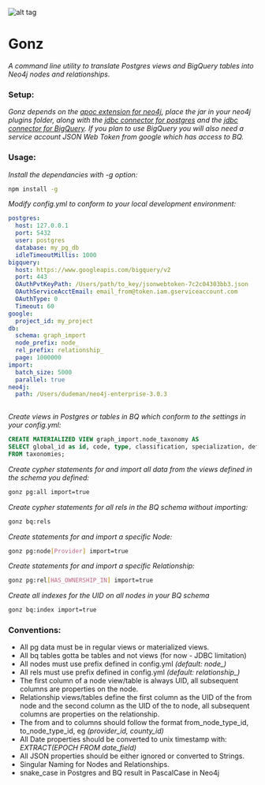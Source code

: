 ![alt tag](http://i.imgur.com/UPNp8lR.jpg?3)
# Gonz #

*A command line utility to translate Postgres views and BigQuery tables into Neo4j nodes and relationships.*

### Setup: ###

*Gonz depends on the [apoc extension for neo4j](https://github.com/neo4j-contrib/neo4j-apoc-procedures), place the jar in your neo4j plugins folder, along with the [jdbc connector for postgres](https://jdbc.postgresql.org/download.html) and the [jdbc connector for BigQuery](https://cloud.google.com/bigquery/partners/simba-beta-drivers). If you plan to use BigQuery you will also need a service account JSON Web Token from google which has access to BQ.*

### Usage: ###

*Install the dependancies with -g option:*
```bash
npm install -g
```

*Modify config.yml to conform to your local development environment:*

```yml
postgres:
  host: 127.0.0.1
  port: 5432
  user: postgres
  database: my_pg_db
  idleTimeoutMillis: 1000
bigquery:
  host: https://www.googleapis.com/bigquery/v2
  port: 443
  OAuthPvtKeyPath: /Users/path/to_key/jsonwebtoken-7c2c04303bb3.json
  OAuthServiceAcctEmail: email_from@token.iam.gserviceaccount.com
  OAuthType: 0
  Timeout: 60
google:
  project_id: my_project
db:
  schema: graph_import
  node_prefix: node_
  rel_prefix: relationship_
  page: 1000000
import:
  batch_size: 5000
  parallel: true
neo4j:
  path: /Users/dudeman/neo4j-enterprise-3.0.3
   
```

*Create views in Postgres or tables in BQ which conform to the settings in your config.yml:*

```sql
CREATE MATERIALIZED VIEW graph_import.node_taxonomy AS 
SELECT global_id as id, code, type, classification, specialization, definition, notes, taxonomy_type 
FROM taxonomies;
```

*Create cypher statements for and import all data from the views defined in the schema you defined:*

```bash
gonz pg:all import=true
```

*Create cypher statements for all rels in the BQ schema without importing:*

```bash
gonz bq:rels
```

*Create statements for and import a specific Node:*

```bash
gonz pg:node[Provider] import=true
```

*Create statements for and import a specific Relationship:*

```bash
gonz pg:rel[HAS_OWNERSHIP_IN] import=true
```

*Create all indexes for the UID on all nodes in your BQ schema*

```bash
gonz bq:index import=true
```

### Conventions: ###

* All pg data must be in regular views or materialized views. 
* All bq tables gotta be tables and not views (for now - JDBC limitation)
* All nodes must use prefix defined in config.yml *(default: node_)*
* All rels must use prefix defined in config.yml *(default: relationship_)*
* The first column of a node view/table is always UID, all subsequent columns are properties on the node. 
* Relationship views/tables define the first column as the UID of the from node and the second column as the UID of the to node, all subsequent columns are properties on the relationship.
* The from and to columns should follow the format from_node_type_id, to_node_type_id, eg *(provider_id, county_id)*
* All Date properties should be converted to unix timestamp with: *EXTRACT(EPOCH FROM date_field)*
* All JSON properties should be either ignored or converted to Strings.
* Singular Naming for Nodes and Relationships.
* snake_case in Postgres and BQ result in PascalCase in Neo4j
